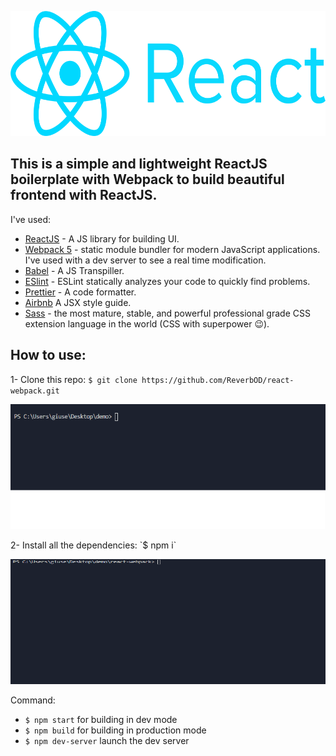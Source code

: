 <p align="center"><img width="600" height="200" src="./logo.png"></p>

## This is a simple and lightweight ReactJS boilerplate with Webpack to build beautiful frontend with ReactJS.

I've used:
* [ReactJS](https://it.reactjs.org/) - A JS library for building UI.
* [Webpack 5](https://webpack.js.org/) - static module bundler for modern JavaScript applications. I've used with a dev server to see a real time modification.
* [Babel](https://babeljs.io/) - A JS Transpiller.
* [ESlint](https://eslint.org/) - ESLint statically analyzes your code to quickly find problems.
* [Prettier](https://prettier.io/) - A code formatter.
* [Airbnb](https://airbnb.io/javascript/react/)  A JSX style guide.
* [Sass](https://sass-lang.com/) - the most mature, stable, and powerful professional grade CSS extension language in the world (CSS with superpower :wink:).

## How to use:
1- Clone this repo: `$ git clone https://github.com/ReverbOD/react-webpack.git`
<p align="center"><img width="600" height="200" src="./cloning.gif"></p>
2- Install all the dependencies: `$ npm i`
<p align="center"><img width="600" height="200" src="./install.gif"></p
3- Build your own app!
  
## Command:
* `$ npm start` for building in dev mode
* `$ npm build` for building in production mode
* `$ npm dev-server` launch the dev server
